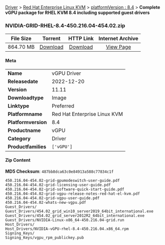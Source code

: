 
[Driver](/README.md)  >  [Red Hat Enterprise Linux KVM](/index/Driver/Red_Hat_Enterprise_Linux_KVM.md)  >  [platformVersion : 8.4](/index/Driver/Red_Hat_Enterprise_Linux_KVM/8.4.md)  >  **Complete vGPU package for RHEL KVM 8.4 including supported guest drivers**


### NVIDIA-GRID-RHEL-8.4-450.216.04-454.02.zip

| **File Size** | **Torrent**  | **HTTP Link** | **Internet Archive** |
|:-------------:|:------------:|:-------------:|:--------------------:|
| 864.70 MB |  [Download](https://archive.org/download/nvgpu_NVIDIA-GRID-RHEL-8.4-450.216.04-454.02.zip/nvgpu_NVIDIA-GRID-RHEL-8.4-450.216.04-454.02.zip_archive.torrent)       | [Download](https://archive.org/compress/nvgpu_NVIDIA-GRID-RHEL-8.4-450.216.04-454.02.zip) | [View Page](https://archive.org/details/nvgpu_NVIDIA-GRID-RHEL-8.4-450.216.04-454.02.zip)       |

#### Meta

<table>
<tr><td><strong>Name</strong></td><td>vGPU Driver</td></tr>
<tr><td><strong>Releasedate</strong></td><td>2022-12-20</td></tr>
<tr><td><strong>Version</strong></td><td>11.11</td></tr>
<tr><td><strong>Downloadtype</strong></td><td>Image</td></tr>
<tr><td><strong>Linktype</strong></td><td>Preferred</td></tr>
<tr><td><strong>Platformname</strong></td><td>Red Hat Enterprise Linux KVM</td></tr>
<tr><td><strong>Platformversion</strong></td><td>8.4</td></tr>
<tr><td><strong>Productname</strong></td><td>vGPU</td></tr>
<tr><td><strong>Category</strong></td><td>Driver</td></tr>
<tr><td><strong>Productfamilies</strong></td><td><code>['vGPU']</code></td></tr>
</table>

#### Zip Content

**MD5 Checksum**: `487bb8dca63c0e84913a588c77834c1f`

```text
450.216.04-454.02-grid-gpumodeswitch-user-guide.pdf
450.216.04-454.02-grid-licensing-user-guide.pdf
450.216.04-454.02-grid-software-quick-start-guide.pdf
450.216.04-454.02-grid-vgpu-release-notes-red-hat-el-kvm.pdf
450.216.04-454.02-grid-vgpu-user-guide.pdf
450.216.04-454.02-whats-new-vgpu.pdf
Guest_Drivers/
Guest_Drivers/454.02_grid_win10_server2019_64bit_international.exe
Guest_Drivers/454.02_grid_server2012R2_64bit_international.exe
Guest_Drivers/NVIDIA-Linux-x86_64-450.216.04-grid.run
Host_Drivers/
Host_Drivers/NVIDIA-vGPU-rhel-8.4-450.216.04.x86_64.rpm
Signing_Keys/
Signing_Keys/vgpu_rpm_publickey.pub
```